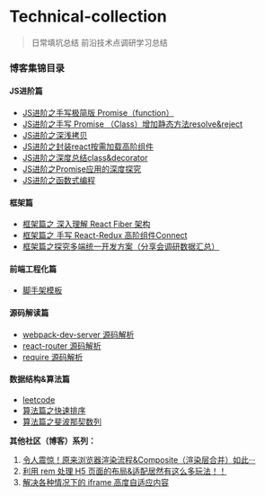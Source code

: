 # Technical-collection

> 日常填坑总结
> 前沿技术点调研学习总结

### 博客集锦目录


#### JS进阶篇
- [JS进阶之手写极简版 Promise（function）](./MyPromise/MyPromise.js)
- [JS进阶之手写 Promise （Class）增加静态方法resolve&reject](./MyPromiseClass/MyPromise.js)
- [JS进阶之深浅拷贝](./objCopy/objCopy.js)
- [JS进阶之封装react按需加载高阶组件](./AsyncComponent/AsyncComponent.js)
- [JS进阶之深度总结class&decorator](./class&decorator/class&decorator.md)
- [JS进阶之Promise应用的深度探究](./Promise/README.md)
- [JS进阶之函数式编程](./FP/README.md)


#### 框架篇

- [框架篇之 深入理解 React Fiber 架构](./react-fiber/README.md)
- [框架篇之 手写 React-Redux 高阶组件Connect](./react-redux-hoc-react/index.js)
- [框架篇之探究多端统一开发方案（分享会调研数据汇总）](./MultiplexDevelopmentUnify/MultiplexDevelopmentUnify.md)

#### 前端工程化篇
- [脚手架模板](https://github.com/dylan-farm/cli-demo)

#### 源码解读篇
- [webpack-dev-server 源码解析](./webpack-dev-server/README.md)
- [react-router 源码解析](./react-router/README.md)
- [require 源码解析](./require/README.md)


#### 数据结构&算法篇
- [leetcode](./leetcode)
- [算法篇之快速排序](./quickSort2/README.md)
- [算法篇之斐波那契数列](./fibonacci/README.md)

**其他社区（博客）系列：**

1. [令人震惊！原来浏览器渲染流程&Composite（渲染层合并）如此···](https://segmentfault.com/a/1190000014520786)
2. [利用 rem 处理 H5 页面的布局&适配居然有这么多玩法！！](https://segmentfault.com/a/1190000012804903)
3. [解决各种情况下的 iframe 高度自适应内容](https://segmentfault.com/a/1190000011507804)
